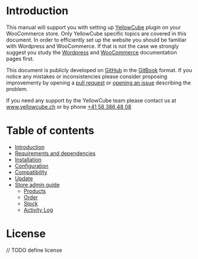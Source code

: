 # Introduction

This manual will support you with setting up [YellowCube](https://www.post.ch/de/geschaeftlich/themen-a-z/sendung-aufgeben/pakete-aufgeben-geschaeftlich/yellowcube) plugin on your WooCommerce store. Only YellowCube specific topics are covered in this document. In order to efficiently set up the website you should be familiar with Wordpress and WooCommerce. If that is not the case we strongly suggest you study the [Wordpress](https://codex.wordpress.org/Main_Page) and [WooCommerce](https://docs.woocommerce.com/documentation/plugins/woocommerce/) documentation pages first.

This document is publicly developed on [GitHub](https://github.com/swisspost-yellowcube/wooyellowcube-docs) in the [GitBook](https://github.com/GitbookIO/gitbook) format. If you notice any mistakes or inconsistencies please consider proposing improvementy by opening a [pull request](https://github.com/swisspost-yellowcube/wooyellowcube-docs/compare) or [opening an issue](https://github.com/swisspost-yellowcube/wooyellowcube-docs/issues/new) describing the problem.

If you need any support by the YellowCube team please contact us at www.yellowcube.ch or by phone [+41 58 386 48 08](tel:+41583864808)

# Table of contents

* [Introduction](README.md)
* [Requirements and dependencies](requirements.md)
* [Installation](installation.md)
* [Configuration](configuration.md)
* [Compatibility](compatibility.md)
* [Update](update.md)
* [Store admin guide](admin_guide.md)
  * [Products](products_admin.md)
  * [Order](orders_admin.md)
  * [Stock](stock.md)
  * [Activity Log](activity-log.md)

# License

// TODO define license

